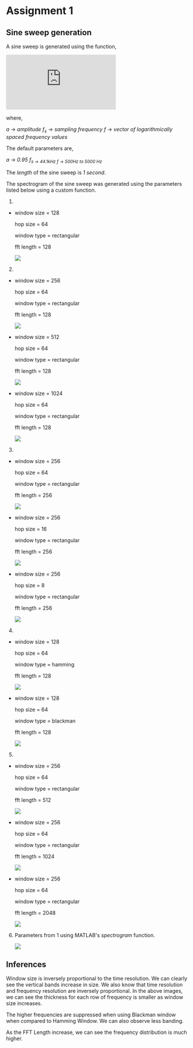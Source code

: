 # Assignment 1
## Sine sweep generation

A sine sweep is generated using the function,

![](https://latex.codecogs.com/svg.latex?%5Clarge%20x%28t%29%20%3D%20a.sin%5CBig%28cumsum%5CBigg%28%5Cfrac%7B2%5Cpi%20f%7D%7Bf_s%7D%5CBigg%29%5CBig%29)

where,

*a* &rarr; *amplitude*
*f*<sub>*s*</sub> &rarr; *sampling frequency*
*f* &rarr; *vector of logarithmically spaced frequency values*

The default parameters are,

*a* &rarr; *0.95*
*f*<sub>*s*</scub> &rarr; *44.1kHz* 
*f* &rarr; *500Hz to 5000 Hz*

The *length* of the sine sweep is *1 second*.

The spectrogram of the sine sweep was generated using the parameters listed below using a custom function.

1.
*   window size = 128

    hop size = 64

    window type = rectangular

    fft length = 128

    ![](./results/a.jpg)

2.
*   window size = 256

    hop size = 64

    window type = rectangular

    fft length = 128

    ![](./results/b1.jpg)

*   window size = 512

    hop size = 64

    window type = rectangular

    fft length = 128

    ![](./results/b2.jpg)

*   window size = 1024

    hop size = 64

    window type = rectangular

    fft length = 128

    ![](./results/b3.jpg)

3.
*   window size = 256

    hop size = 64

    window type = rectangular

    fft length = 256

    ![](./results/c1.jpg)

*   window size = 256

    hop size = 16

    window type = rectangular

    fft length = 256

    ![](./results/c2.jpg)

*   window size = 256

    hop size = 8

    window type = rectangular

    fft length = 256

    ![](./results/c3.jpg)

4.
*   window size = 128

    hop size = 64

    window type = hamming

    fft length = 128

    ![](./results/d1.jpg)

*   window size = 128

    hop size = 64

    window type = blackman

    fft length = 128

    ![](./results/d2.jpg)

5.
*   window size = 256

    hop size = 64

    window type = rectangular

    fft length = 512

    ![](./results/e1.jpg)

*   window size = 256

    hop size = 64

    window type = rectangular

    fft length = 1024

    ![](./results/e2.jpg)

*   window size = 256

    hop size = 64

    window type = rectangular

    fft length = 2048

    ![](./results/e3.jpg)

6. Parameters from 1 using MATLAB's *spectrogram* function.

    ![](./results/f1.jpg)

## Inferences

Window size is inversely proportional to the time resolution. We can clearly see the vertical bands increase in size. We also know that time resolution and frequency resolution are inversely proportional. In the above images, we can see the thickness for each row of frequency is smaller as window size increases.

The higher frequencies are suppressed when using Blackman window when compared to Hamming Window. We can also observe less banding.

As the FFT Length increase, we can see the frequency distribution is much higher.